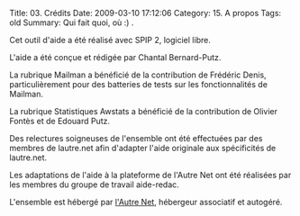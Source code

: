 Title: 03. Crédits 
Date: 2009-03-10 17:12:06
Category: 15. A propos
Tags: old
Summary: Qui fait quoi, où :) . 

Cet outil d'aide a été réalisé avec SPIP 2, logiciel libre.

L'aide a été conçue et rédigée par Chantal Bernard-Putz.

La rubrique Mailman a bénéficié de la contribution de Frédéric Denis, particulièrement pour des batteries de tests sur les fonctionnalités de Mailman.

La rubrique Statistiques Awstats a bénéficié de la contribution de Olivier Fontès et de Edouard Putz.

Des relectures soigneuses de l'ensemble ont été effectuées par des membres de lautre.net afin d'adapter l'aide originale aux spécificités de lautre.net.

Les adaptations de l'aide à la plateforme de l'Autre Net ont été réalisées par les membres du groupe de travail aide-redac.

L'ensemble est hébergé par [l'Autre Net](https://lautre.net), hébergeur associatif et autogéré.


